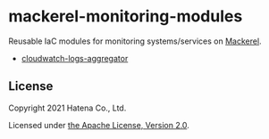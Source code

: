 # mackerel-monitoring-modules
Reusable IaC modules for monitoring systems/services on [Mackerel](https://en.mackerel.io).

- [cloudwatch-logs-aggregator](https://github.com/mackerelio-labs/mackerel-monitoring-modules/tree/main/cloudwatch-logs-aggregator)

## License
Copyright 2021 Hatena Co., Ltd.

Licensed under [the Apache License, Version 2.0](https://github.com/mackerelio-labs/mackerel-monitoring-modules/blob/main/LICENSE).
